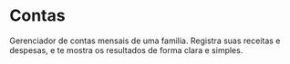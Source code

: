 # Contas

Gerenciador de contas mensais de uma familia. Registra suas receitas e despesas, e te mostra os resultados de forma clara e simples.
